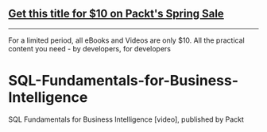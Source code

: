 ## [Get this title for $10 on Packt's Spring Sale](https://www.packt.com/V08873?utm_source=github&utm_medium=packt-github-repo&utm_campaign=spring_10_dollar_2022)
-----
For a limited period, all eBooks and Videos are only $10. All the practical content you need \- by developers, for developers

# SQL-Fundamentals-for-Business-Intelligence
SQL Fundamentals for Business Intelligence [video], published by Packt
